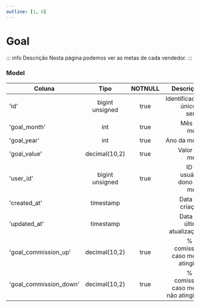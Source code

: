 ```yaml
---
outline: [1, 6]
---
```


# Goal

::: info Descrição
Nesta página podemos ver as metas de cada vendedor.
:::

### Model

| Coluna                 |      Tipo       | NOTNULL |                          Descrição |
| ---------------------- | :-------------: | :-----: | ---------------------------------: |
| 'id'                   | bigint unsigned |  true   |       Identificador único e serial |
| 'goal_month'           |       int       |  true   |                        Mês da meta |
| 'goal_year'            |       int       |  true   |                        Ano da meta |
| 'goal_value'           |  decimal(10,2)  |  true   |                      Valor da meta |
| 'user_id'              | bigint unsigned |  true   |         ID do usuário dono da meta |
| 'created_at'           |    timestamp    |         |                    Data de criação |
| 'updated_at'           |    timestamp    |         |         Data da última atualização |
| 'goal_commission_up'   |  decimal(10,2)  |  true   |     % da comissão caso meta atingida |
| 'goal_commission_down' |  decimal(10,2)  |  true   | % da comissão caso meta não atingida |
